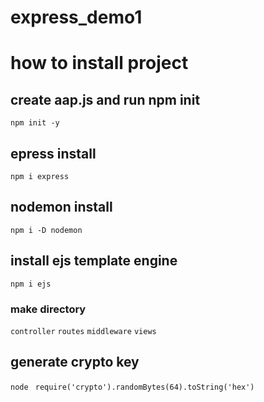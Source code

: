 # express_demo1
# how to install project

## create aap.js and run npm init
`` npm init -y ``
## epress install
`` npm i express ``
## nodemon install
``npm i -D nodemon ``
## install ejs template engine
`` npm i ejs  ``

### make directory 
`` controller ``
`` routes ``
`` middleware ``
`` views ``

## generate crypto key

``node ``
``require('crypto').randomBytes(64).toString('hex') ``
